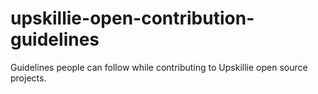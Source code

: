 # upskillie-open-contribution-guidelines
Guidelines people can follow while contributing to Upskillie open source projects.
